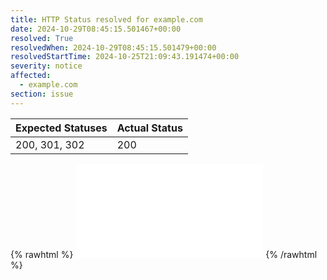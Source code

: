 ```yaml
---
title: HTTP Status resolved for example.com
date: 2024-10-29T08:45:15.501467+00:00
resolved: True
resolvedWhen: 2024-10-29T08:45:15.501479+00:00
resolvedStartTime: 2024-10-25T21:09:43.191474+00:00
severity: notice
affected:
  - example.com
section: issue
---
```


| Expected Statuses | Actual Status  |
|-------------------|----------------|
| 200, 301, 302 | 200 |

{% rawhtml %}
<embed src="./example.com-http.html" type="text/html">
{% /rawhtml %}
